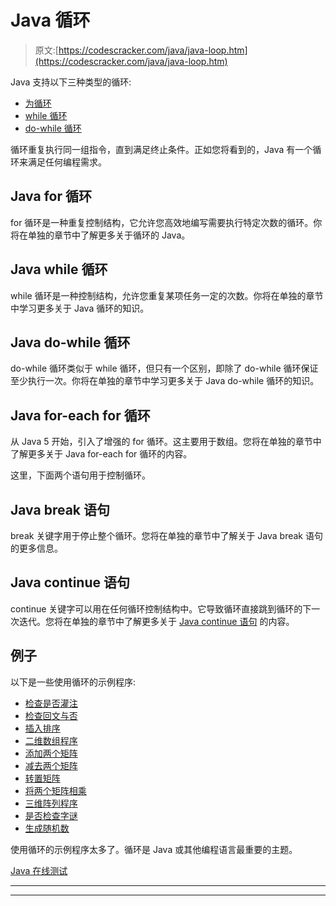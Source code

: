 # Java 循环

> 原文:[https://codescracker.com/java/java-loop.htm](https://codescracker.com/java/java-loop.htm)

Java 支持以下三种类型的循环:

*   [为循环](/java/java-for-loop.htm)
*   [while 循环](/java/java-while-loop.htm)
*   [do-while 循环](/java/java-do-while-loop.htm)

循环重复执行同一组指令，直到满足终止条件。正如您将看到的，Java 有一个循环来满足任何编程需求。

## Java for 循环

for 循环是一种重复控制结构，它允许您高效地编写需要执行特定次数的循环。你将在单独的章节中了解更多关于循环的 Java。

## Java while 循环

while 循环是一种控制结构，允许您重复某项任务一定的次数。你将在单独的章节中学习更多关于 Java 循环的知识。

## Java do-while 循环

do-while 循环类似于 while 循环，但只有一个区别，即除了 do-while 循环保证至少执行一次。你将在单独的章节中学习更多关于 Java do-while 循环的知识。

## Java for-each for 循环

从 Java 5 开始，引入了增强的 for 循环。这主要用于数组。您将在单独的章节中了解更多关于 Java for-each for 循环的内容。

这里，下面两个语句用于控制循环。

## Java break 语句

break 关键字用于停止整个循环。您将在单独的章节中了解关于 Java break 语句的更多信息。

## Java continue 语句

continue 关键字可以用在任何循环控制结构中。它导致循环直接跳到循环的下一次迭代。您将在单独的章节中了解更多关于 [Java continue 语句](/java/java-continue-statement.htm) 的内容。

## 例子

以下是一些使用循环的示例程序:

*   [检查是否灌注](/java/program/java-program-check-prime.htm)
*   [检查回文与否](/java/program/java-program-check-palindrome.htm)
*   [插入排序](/java/program/java-program-Insertion-sort.htm)
*   [二维数组程序](/java/program/java-program-two-dimensional-array.htm)
*   [添加两个矩阵](/java/program/java-program-add-two-matrices.htm)
*   [减去两个矩阵](/java/program/java-program-subtract-matrices.htm)
*   [转置矩阵](/java/program/java-program-transpose-matrix.htm)
*   [将两个矩阵相乘](/java/program/java-program-multiply-two-matrices.htm)
*   [三维阵列程序](/java/program/java-program-three-dimensional-array.htm)
*   [是否检查字谜](/java/program/java-program-check-anagram.htm)
*   [生成随机数](/java/program/java-program-generate-random-numbers.htm)

使用循环的示例程序太多了。循环是 Java 或其他编程语言最重要的主题。

[Java 在线测试](/exam/showtest.php?subid=1)

* * *

* * *